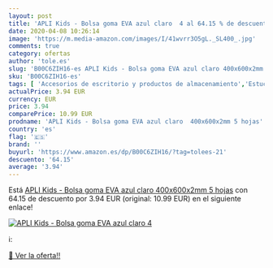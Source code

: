 ```yaml
---
layout: post
title: 'APLI Kids - Bolsa goma EVA azul claro  4 al 64.15 % de descuento'
date: 2020-04-08 10:26:14
image: 'https://m.media-amazon.com/images/I/41wvrr3O5gL._SL400_.jpg'
comments: true
category: ofertas
author: 'tole.es'
slug: 'B00C6ZIH16-es APLI Kids - Bolsa goma EVA azul claro 400x600x2mm 5 hojas'
sku: 'B00C6ZIH16-es'
tags: [ 'Accesorios de escritorio y productos de almacenamiento','Estuches escolares','Herramientas de mano para jardinería','Jardinería','Jardín','Material de oficina','Materiales, organizadores y dispensadores de escritorio','Oficina y papelería','Tijeras de podar para jardinería','apli', ]
actualPrice: 3.94 EUR
currency: EUR
price: 3.94
comparePrice: 10.99 EUR
prodname: 'APLI Kids - Bolsa goma EVA azul claro  400x600x2mm 5 hojas'
country: 'es'
flag: '🇪🇸'
brand: ''
buyurl: 'https://www.amazon.es/dp/B00C6ZIH16/?tag=tolees-21'
descuento: '64.15'
average: '3.94'
---
```


Está [APLI Kids - Bolsa goma EVA azul claro  400x600x2mm 5 hojas](https://www.amazon.es/dp/B00C6ZIH16/?tag=tolees-21) con 64.15 de descuento por 3.94 EUR (original: 10.99 EUR) en el siguiente enlace!

[![APLI Kids - Bolsa goma EVA azul claro  4](https://m.media-amazon.com/images/I/41wvrr3O5gL._SL400_.jpg)](https://www.amazon.es/dp/B00C6ZIH16/?tag=tolees-21)

ℹ️:


[🛒 Ver la oferta!!](https://www.amazon.es/dp/B00C6ZIH16/?tag=tolees-21)
